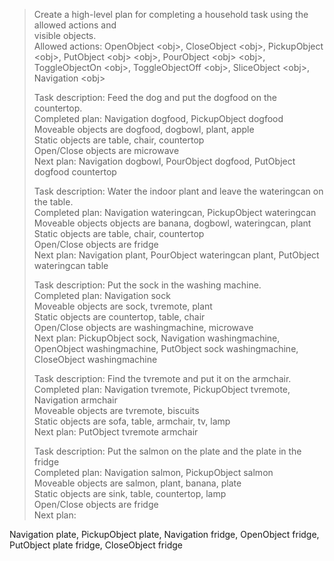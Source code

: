 > Create a high-level plan for completing a household task using the allowed actions and  
visible objects.  
> Allowed actions: OpenObject \<obj\>, CloseObject \<obj\>, PickupObject \<obj\>, PutObject \<obj\> \<obj\>, PourObject \<obj\> \<obj\>, ToggleObjectOn \<obj\>, ToggleObjectOff \<obj\>, SliceObject \<obj\>, Navigation \<obj\>  
>   
>   
> Task description: Feed the dog and put the dogfood on the countertop.  
> Completed plan: Navigation dogfood, PickupObject dogfood  
> Moveable objects are dogfood, dogbowl, plant, apple  
> Static objects are table, chair, countertop  
> Open/Close objects are microwave  
> Next plan: Navigation dogbowl, PourObject dogfood, PutObject dogfood countertop  
>   
> Task description: Water the indoor plant and leave the wateringcan on the table.  
> Completed plan: Navigation wateringcan, PickupObject wateringcan  
> Moveable objects objects are banana, dogbowl, wateringcan, plant  
> Static objects are table, chair, countertop  
> Open/Close objects are fridge  
> Next plan: Navigation plant, PourObject wateringcan plant, PutObject wateringcan table  
>   
> Task description: Put the sock in the washing machine.  
> Completed plan: Navigation sock  
> Moveable objects are sock, tvremote, plant  
> Static objects are countertop, table, chair  
> Open/Close objects are washingmachine, microwave  
> Next plan: PickupObject sock, Navigation washingmachine, OpenObject washingmachine, PutObject sock washingmachine, CloseObject washingmachine  
>   
> Task description: Find the tvremote and put it on the armchair.  
> Completed plan: Navigation tvremote, PickupObject tvremote, Navigation armchair  
> Moveable objects are tvremote, biscuits  
> Static objects are sofa, table, armchair, tv, lamp  
> Next plan: PutObject tvremote armchair  
>   
> Task description: Put the salmon on the plate and the plate in the fridge  
> Completed plan: Navigation salmon, PickupObject salmon  
> Moveable objects are salmon, plant, banana, plate  
> Static objects are sink, table, countertop, lamp  
> Open/Close objects are fridge  
> Next plan:  
>  
Navigation plate, PickupObject plate, Navigation fridge, OpenObject fridge, PutObject plate fridge, CloseObject fridge  
